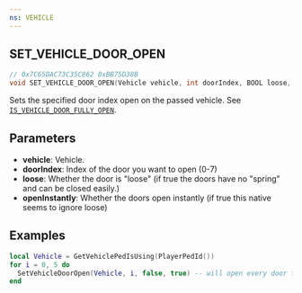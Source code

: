 ```yaml
---
ns: VEHICLE
---
```

## SET_VEHICLE_DOOR_OPEN

```c
// 0x7C65DAC73C35C862 0xBB75D38B
void SET_VEHICLE_DOOR_OPEN(Vehicle vehicle, int doorIndex, BOOL loose, BOOL openInstantly);
```

Sets the specified door index open on the passed vehicle. See [`IS_VEHICLE_DOOR_FULLY_OPEN`](#_0x3E933CFF7B111C22).


## Parameters
* **vehicle**: Vehicle.
* **doorIndex**: Index of the door you want to open (0-7)
* **loose**: Whether the door is "loose" (if true the doors have no "spring" and can be closed easily.)
* **openInstantly**: Whether the doors open instantly (if true this native seems to ignore loose)

## Examples
```lua
local Vehicle = GetVehiclePedIsUsing(PlayerPedId())
for i = 0, 5 do
  SetVehicleDoorOpen(Vehicle, i, false, true) -- will open every door from 0-5
end
```
